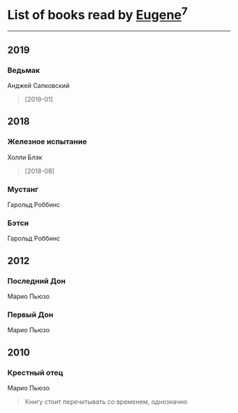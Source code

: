 # List of books read by [Eugene](https://www.facebook.com/profile.php?id=695244810674916)<sup>7</sup>
---

## 2019

### Ведьмак
Анджей Сапковский
> [2019-01] 



## 2018

### Железное испытание
Холли Блэк
> [2018-08] 


### Мустанг
Гарольд Роббинс


### Бэтси
Гарольд Роббинс



## 2012

### Последний Дон
Марио Пьюзо


### Первый Дон
Марио Пьюзо



## 2010

### Крестный отец
Марио Пьюзо
> Книгу стоит перечитывать со временем, однозначно



